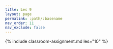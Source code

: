 ```yaml
---
title: Les 9
layout: page
permalink: :path/:basename
nav_order: 11
nav_exclude: false
---
```


{% include classroom-assignment.md les="10" %}





